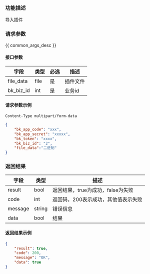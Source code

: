 
### 功能描述

导入插件

### 请求参数

{{ common_args_desc }}

#### 接口参数

| 字段      | 类型 | 必选 | 描述     |
| --------- | ---- | ---- | -------- |
| file_data | file | 是   | 插件文件 |
| bk_biz_id | int  | 是   | 业务id |

#### 请求参数示例
`Content-Type multipart/form-data`
```json
{
    "bk_app_code": "xxx",
    "bk_app_secret": "xxxxx",
    "bk_token": "xxxx",
    "bk_biz_id": "2",
    "file_data":"二进制"
}
```

### 返回结果

| 字段      | 类型     | 描述                    |
|---------|--------|-----------------------|
| result  | bool   | 返回结果，true为成功，false为失败 |
| code    | int    | 返回码，200表示成功，其他值表示失败   |
| message | string | 错误信息                  |
| data    | bool   | 结果                    |

#### 返回结果示例

```json
{
    "result": true,
    "code": 200,
    "message": "OK",
    "data": true
}
```
